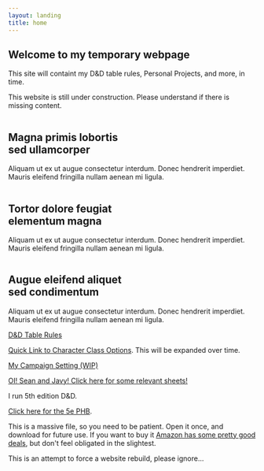 ```yaml
---
layout: landing
title: home
---
```


<section id="banner">

  ## Welcome to my temporary webpage 

  This site will containt my D&D table rules, Personal Projects, and more, in time.
  
  This website is still under construction. Please understand if there is missing content.

</section>

<section id="two" class="wrapper alt style2">
  <section class="spotlight">
    <div class="image"><img src="images/pic01.jpg" alt="" /></div><div class="content">
      <h2>Magna primis lobortis<br />
      sed ullamcorper</h2>
      <p>Aliquam ut ex ut augue consectetur interdum. Donec hendrerit imperdiet. Mauris eleifend fringilla nullam aenean mi ligula.</p>
    </div>
  </section>
  <section class="spotlight">
    <div class="image"><img src="images/pic02.jpg" alt="" /></div><div class="content">
      <h2>Tortor dolore feugiat<br />
      elementum magna</h2>
      <p>Aliquam ut ex ut augue consectetur interdum. Donec hendrerit imperdiet. Mauris eleifend fringilla nullam aenean mi ligula.</p>
    </div>
  </section>
  <section class="spotlight">
    <div class="image"><img src="images/pic03.jpg" alt="" /></div><div class="content">
      <h2>Augue eleifend aliquet<br />
      sed condimentum</h2>
      <p>Aliquam ut ex ut augue consectetur interdum. Donec hendrerit imperdiet. Mauris eleifend fringilla nullam aenean mi ligula.</p>
    </div>
  </section>
</section>

  [D&D Table Rules](TableRules.md)

  [Quick Link to Character Class Options](pdf/CharOpts.pdf). This will be expanded over time.

  [My Campaign Setting (WIP)](Setting.md)

  [OI! Sean and Javy! Click here for some relevant sheets!](Tuesday.md)

  I run 5th edition D&D.

  [Click here for the 5e PHB](https://dnd.rem.uz/5e%20D%26D%20Books/Rulebooks/Core/Player%27s%20Handbook.pdf).

  This is a massive file, so you need to be patient. Open it once, and download for future use. If you want to buy it [Amazon has some pretty good deals](https://www.amazon.com/Players-Handbook-Dungeons-Dragons-Wizards/dp/0786965606), but don't feel obligated in the slightest.

  This is an attempt to force a website rebuild, please ignore...
